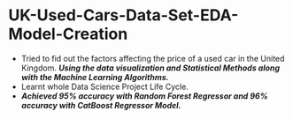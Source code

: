 # UK-Used-Cars-Data-Set-EDA-Model-Creation

- Tried to fid out the factors affecting the price of a used car in the United Kingdom. ***Using the data visualization and Statistical Methods along with the Machine Learning Algorithms.***
- Learnt whole Data Science Project Life Cycle.
- ***Achieved 95% accuracy with Random Forest Regressor and 96% accuracy with CatBoost Regressor Model.*** 
